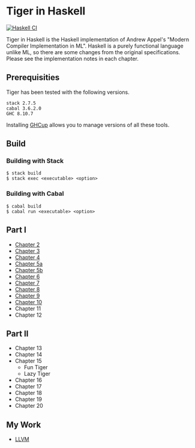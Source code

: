 # Tiger in Haskell

[![Haskell CI](https://github.com/ksrky/Tiger/actions/workflows/haskell.yml/badge.svg)](https://github.com/ksrky/Tiger/actions/workflows/haskell.yml)

Tiger in Haskell is the Haskell implementation of Andrew Appel's "Modern Compiler Implementation in ML".
Haskell is a purely functional language unlike ML, so there are some changes from the original specifications.
Please see the implementation notes in each chapter.

## Prerequisities

Tiger has been tested with the following versions.

```
stack 2.7.5
cabal 3.6.2.0
GHC 8.10.7
```

Installing [GHCup](https://www.haskell.org/ghcup/) allows you to manage versions of all these tools.

## Build

### Building with Stack

```command
$ stack build
$ stack exec <executable> <option>
```

### Building with Cabal

```command
$ cabal build
$ cabal run <executable> <option>
```

## Part I

- [Chapter 2](https://github.com/ksrky/Tiger/tree/master/src/chapter2)
- [Chapter 3](https://github.com/ksrky/Tiger/tree/master/src/chapter3)
- [Chapter 4](https://github.com/ksrky/Tiger/tree/master/src/chapter4)
- [Chapter 5a](https://github.com/ksrky/Tiger/tree/master/src/chapter5a)
- [Chapter 5b](https://github.com/ksrky/Tiger/tree/master/src/chapter5b)
- [Chapter 6](https://github.com/ksrky/Tiger/tree/master/src/chapter6)
- [Chapter 7](https://github.com/ksrky/Tiger/tree/master/src/chapter7)
- [Chapter 8](https://github.com/ksrky/Tiger/tree/master/src/chapter8)
- [Chapter 9](https://github.com/ksrky/Tiger/tree/master/src/chapter9)
- [Chapter 10](https://github.com/ksrky/Tiger/tree/master/src/chapter10)
- Chapter 11
- Chapter 12

## Part II

- Chapter 13
- Chapter 14
- Chapter 15
  - Fun Tiger
  - Lazy Tiger
- Chapter 16
- Chapter 17
- Chapter 18
- Chapter 19
- Chapter 20

## My Work

- [LLVM](https://github.com/ksrky/Tiger/tree/master/src/llvm)
